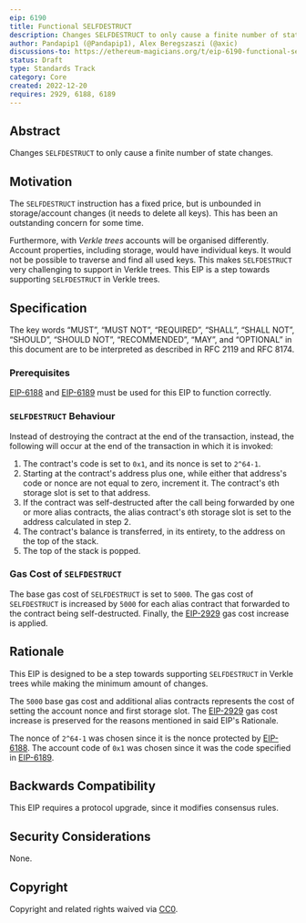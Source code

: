 ```yaml
---
eip: 6190
title: Functional SELFDESTRUCT
description: Changes SELFDESTRUCT to only cause a finite number of state changes
author: Pandapip1 (@Pandapip1), Alex Beregszaszi (@axic)
discussions-to: https://ethereum-magicians.org/t/eip-6190-functional-selfdestruct/12232
status: Draft
type: Standards Track
category: Core
created: 2022-12-20
requires: 2929, 6188, 6189
---
```


## Abstract

Changes `SELFDESTRUCT` to only cause a finite number of state changes.

## Motivation

The `SELFDESTRUCT` instruction has a fixed price, but is unbounded in storage/account changes (it needs to delete all keys). This has been an outstanding concern for some time.

Furthermore, with *Verkle trees* accounts will be organised differently. Account properties, including storage, would have individual keys. It would not be possible to traverse and find all used keys. This makes `SELFDESTRUCT` very challenging to support in Verkle trees. This EIP is a step towards supporting `SELFDESTRUCT` in Verkle trees.

## Specification

The key words “MUST”, “MUST NOT”, “REQUIRED”, “SHALL”, “SHALL NOT”, “SHOULD”, “SHOULD NOT”, “RECOMMENDED”, “MAY”, and “OPTIONAL” in this document are to be interpreted as described in RFC 2119 and RFC 8174.

### Prerequisites

[EIP-6188](./eip-6188.md) and [EIP-6189](./eip-6189.md) must be used for this EIP to function correctly.

### `SELFDESTRUCT` Behaviour

Instead of destroying the contract at the end of the transaction, instead, the following will occur at the end of the transaction in which it is invoked:

1. The contract's code is set to `0x1`, and its nonce is set to `2^64-1`.
2. Starting at the contract's address plus one, while either that address's code or nonce are not equal to zero, increment it. The contract's `0`th storage slot is set to that address.
3. If the contract was self-destructed after the call being forwarded by one or more alias contracts, the alias contract's `0`th storage slot is set to the address calculated in step 2.
4. The contract's balance is transferred, in its entirety, to the address on the top of the stack.
5. The top of the stack is popped.

### Gas Cost of `SELFDESTRUCT`

The base gas cost of `SELFDESTRUCT` is set to `5000`. The gas cost of `SELFDESTRUCT` is increased by `5000` for each alias contract that forwarded to the contract being self-destructed. Finally, the [EIP-2929](./eip-2929.md) gas cost increase is applied.

## Rationale

This EIP is designed to be a step towards supporting `SELFDESTRUCT` in Verkle trees while making the minimum amount of changes.

The `5000` base gas cost and additional alias contracts represents the cost of setting the account nonce and first storage slot. The [EIP-2929](./eip-2929.md) gas cost increase is preserved for the reasons mentioned in said EIP's Rationale.

The nonce of `2^64-1` was chosen since it is the nonce protected by [EIP-6188](./eip-6188.md). The account code of `0x1` was chosen since it was the code specified in [EIP-6189](./eip-6189.md).

## Backwards Compatibility

This EIP requires a protocol upgrade, since it modifies consensus rules.

## Security Considerations

None.

## Copyright

Copyright and related rights waived via [CC0](../LICENSE.md).
